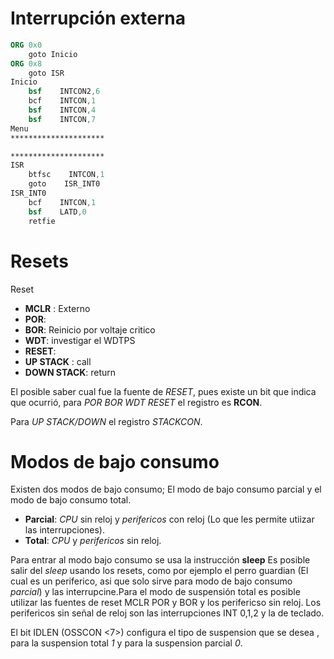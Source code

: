 
# Interrupción externa

```nasm
ORG 0x0
    goto Inicio
ORG 0x8
    goto ISR
Inicio
    bsf    INTCON2,6
    bcf    INTCON,1
    bsf    INTCON,4
    bsf    INTCON,7
Menu
*********************

*********************
ISR
    btfsc    INTCON,1
    goto    ISR_INT0
ISR_INT0
    bcf    INTCON,1
    bsf    LATD,0
    retfie
```

# Resets

Reset
- **MCLR** : Externo
- **POR**:
- **BOR**: Reinicio por voltaje critico 
- **WDT**: investigar el WDTPS
- **RESET**:
- **UP STACK** : call
- **DOWN STACK**: return

El posible saber cual fue la fuente de *RESET*, pues existe un bit que indica que ocurrió, para *POR BOR WDT RESET* el registro es **RCON**.

Para *UP STACK/DOWN* el registro *STACKCON*. 

# Modos de bajo consumo
 
Existen dos modos de bajo consumo; El modo de bajo consumo parcial y el modo de bajo consumo total.
- **Parcial**: *CPU* sin reloj y *perifericos* con reloj (Lo que les permite utiizar las interrupciones).
- **Total**: *CPU* y *perifericos* sin reloj.

Para entrar al modo bajo consumo se usa la instrucción **sleep**  Es posible salir del *sleep* usando los resets, como por ejemplo el perro guardian (El cual es un periferico, asi que solo sirve para modo de bajo consumo *parcial*) y las interrupcine.Para el modo de suspensión total es posible utilizar las fuentes de reset MCLR POR y BOR y los perifericso sin reloj. Los perifericos sin señal de reloj son las interrupciones INT 0,1,2 y la de teclado.

El bit IDLEN (OSSCON <7>) configura el tipo de suspension que se desea , para la suspension total *1* y para la suspension parcial *0*. 